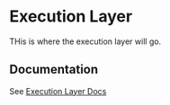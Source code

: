 # Execution Layer

THis is where the execution layer will go. 

## Documentation 

See [Execution Layer Docs](/docs/Execution/README.md)